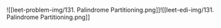 ![[leet-problem-img/131. Palindrome Partitioning.png]]![[leet-edi-img/131. Palindrome Partitioning.png]]